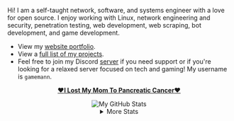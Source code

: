 Hi! I am a self-taught network, software, and systems engineer with a love for open source. I enjoy working with Linux, network engineering and security, penetration testing, web development, web scraping, bot development, and game development.

* View my [website portfolio](https://cdeacon.net).
* View a [full list of my projects](./projects.md).
* Feel free to join my Discord [server](https://discord.deaconn.net/) if you need support or if you're looking for a relaxed server focused on tech and gaming! My username is `gamemann`.



<div align="center">

  [❤️**I Lost My Mom To Pancreatic Cancer**❤️](https://github.com/gamemann/i-lost-my-mom-to-pancreatic-cancer)

  <img align="center" src="https://github-readme-stats.vercel.app/api?username=gamemann&count_private=true&include_all_commits=true&show_icons=true&theme=holi&custom_title=Stats" alt="My GitHub Stats" />

  <details>
    <summary>More Stats</summary>

    <img align="center" src="https://github-readme-stats.vercel.app/api/wakatime?username=gamemann&theme=holi" alt="My GitHub Time Stats" />
  </details>
</div>
